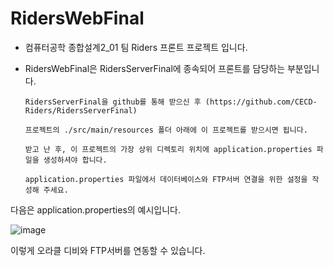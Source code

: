 # RidersWebFinal

- 컴퓨터공학 종합설계2_01 팀 Riders 프론트 프로젝트 입니다.

- RidersWebFinal은 RidersServerFinal에 종속되어 프론트를 담당하는 부분입니다.

      RidersServerFinal을 github를 통해 받으신 후 (https://github.com/CECD-Riders/RidersServerFinal)

      프로젝트의 ./src/main/resources 폴더 아래에 이 프로젝트를 받으시면 됩니다.

      받고 난 후, 이 프로젝트의 가장 상위 디렉토리 위치에 application.properties 파일을 생성하셔야 합니다.

      application.properties 파일에서 데이터베이스와 FTP서버 연결을 위한 설정을 작성해 주세요.

다음은 application.properties의 예시입니다.

![image](https://user-images.githubusercontent.com/41561652/85493847-98f3c300-b612-11ea-9fa4-6a42e0505e95.png)


이렇게 오라클 디비와 FTP서버를 연동할 수 있습니다.
